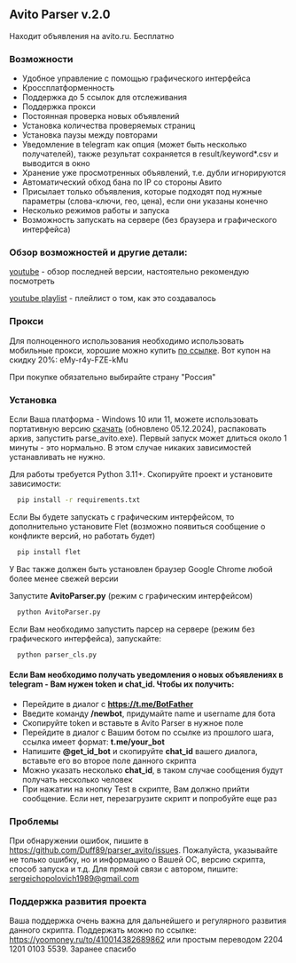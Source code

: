 ## Avito Parser v.2.0

Находит объявления на avito.ru. Бесплатно

### Возможности

- Удобное управление с помощью графического интерфейса
- Кроссплатформенность
- Поддержка до 5 ссылок для отслеживания
- Поддержка прокси
- Постоянная проверка новых объявлений
- Установка количества проверяемых страниц
- Установка паузы между повторами
- Уведомление в telegram как опция (может быть несколько получателей), также результат сохраняется в result/keyword*.csv и выводится в окно
- Хранение уже просмотренных объявлений, т.е. дубли игнорируются
- Автоматический обход бана по IP со стороны Авито
- Присылает только объявления, которые подходят под нужные параметры (слова-ключи, гео, цена), если они указаны конечно
- Несколько режимов работы и запуска
- Возможность запускать на сервере (без браузера и графического интерфейса)

### Обзор возможностей и другие детали:
[youtube](https://youtu.be/94iN7-K13VM) - обзор последней версии, настоятельно рекомендую посмотреть

[youtube playlist](https://www.youtube.com/playlist?list=PLK9kK8z0fpqxPakGZvxo7y6HtCBTYihUF) - плейлист о том, как это создавалось

### Прокси

Для полноценного использования необходимо использовать мобильные прокси, хорошие можно купить [по ссылке](https://mobileproxy.space/?p=92286).  Вот купон на скидку 20%: eMy-r4y-FZE-kMu

При покупке обязательно выбирайте страну "Россия"

### Установка
Если Ваша платформа - Windows 10 или 11, можете использовать портативную версию [скачать](https://disk.yandex.by/d/ChuNTMkr3htfGA) (обновлено 05.12.2024), распаковать архив, запустить parse_avito.exe). Первый запуск может длиться около 1 минуты - это нормально. В этом случае никаких зависимостей устанавливать не нужно.


Для работы требуется Python 3.11+. Скопируйте проект и установите зависимости:

```bash
  pip install -r requirements.txt
```

Если Вы будете запускать с графическим интерфейсом, то дополнительно установите Flet (возможно появиться сообщение о конфликте версий, но работать будет)

```bash
  pip install flet
```

У Вас также должен быть установлен браузер Google Chrome любой более менее свежей версии

Запустите **AvitoParser.py** (режим с графическим интерфейсом)

```bash
  python AvitoParser.py
```

Если Вам необходимо запустить парсер на сервере (режим без графического интерфейса), запускайте:

```bash
  python parser_cls.py
```

#### Если Вам необходимо получать уведомления о новых объявлениях в telegram - Вам нужен token и chat_id. Чтобы их получить:

- Перейдите в диалог с **https://t.me/BotFather**
- Введите команду **/newbot**, придумайте name и username для бота
- Скопируйте token и вставьте в Avito Parser в нужное поле
- Перейдите в диалог с Вашим ботом по ссылке из прошлого шага, ссылка имеет формат: **t.me/your_bot**
- Напишите **@get_id_bot** и скопируйте **chat_id** вашего диалога, вставьте его во второе поле данного скрипта
- Можно указать несколько **chat_id**, в таком случае сообщения будут получать несколько человек
- При нажатии на кнопку Test в скрипте, Вам должно прийти сообщение. Если нет, перезагрузите скрипт и попробуйте еще раз


### Проблемы

При обнаружении ошибок, пишите в https://github.com/Duff89/parser_avito/issues.
Пожалуйста, указывайте не только ошибку, но и информацию о Вашей ОС, версию скрипта, способ запуска и т.д.
Для прямой связи с автором, пишите: sergeichopolovich1989@gmail.com


### Поддержка развития проекта

Ваша поддержка очень важна для дальнейшего и регулярного развития данного скрипта.
Поддержать можно по ссылке: https://yoomoney.ru/to/410014382689862
или простым переводом 2204 1201 0103 5539. Заранее спасибо

